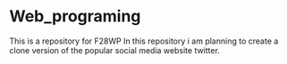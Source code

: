 # Web_programing
This is a repository for F28WP
In this repository i am planning to create a clone version of the popular social media website twitter.
